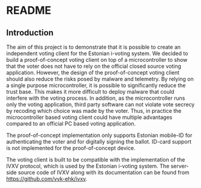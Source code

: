 # README

## Introduction

The aim of this project is to demonstrate that it is possible to create an independent voting client for the Estonian i-voting system. We decided to build a proof-of-concept voting client on top of a microcontroller to show that the voter does not have to rely on the official closed source voting application. However, the design of the proof-of-concept voting client should also reduce the risks posed by malware and telemetry. By relying on a single purpose microcontroller, it is possible to significantly reduce the trust base. This makes it more difficult to deploy malware that could interfere with the voting process. In addition, as the microcontroller runs only the voting application, third party software can not violate vote secrecy by recoding which choice was made by the voter. Thus, in practice the microcontroller based voting client could have multiple advantages compared to an official PC based voting application.

The proof-of-concept implementation only supports Estonian mobile-ID for authenticating the voter and for digitally signing the ballot. ID-card support is not implemented for the proof-of-concept device.

The voting client is built to be compatible with the implementation of the IVXV protocol, which is used by the Estonian i-voting system. The server-side source code of IVXV along with its documentation can be found from https://github.com/vvk-ehk/ivxv. 
